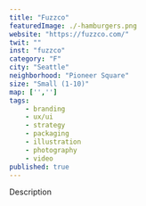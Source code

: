 ```yaml
---
title: "Fuzzco"
featuredImage: ./-hamburgers.png
website: "https://fuzzco.com/"
twit: ""
inst: "fuzzco"
category: "F"
city: "Seattle"
neighborhood: "Pioneer Square"
size: "Small (1-10)"
map: ['','']
tags:
    - branding
    - ux/ui
    - strategy
    - packaging
    - illustration
    - photography
    - video
published: true
---
```


Description
